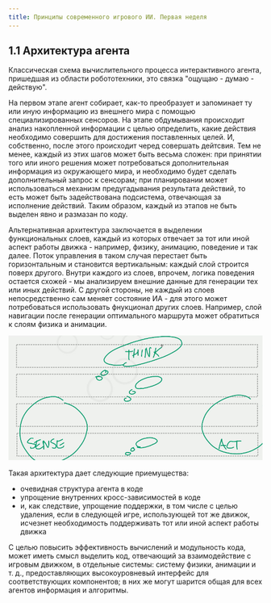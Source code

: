 ```yaml
---
title: Принципы современного игрового ИИ. Первая неделя
---
```


## 1.1 Архитектура агента

Классическая схема вычислительного процесса интерактивного агента, пришедшая из
области робототехники, это связка "ощущаю - думаю - действую".

На первом этапе агент собирает, как-то преобразует и запоминает
ту или иную информацию из внешнего мира с помощью
специализированных сенсоров. На этапе обдумывания происходит анализ
накопленной информации с целью определить, какие действия необходимо совершить
для достижения поставленных целей. И, собственно, после этого происходит черед
совершать дейтсвия. Тем не менее, каждый из этих шагов может быть весьма
сложен: при принятии того или иного решения может потребоваться дополнительная
информация из окружающего мира, и необходимо будет сделать дополнительный
запрос к сенсорам; при планировании может использоваться механизм
предугадывания результата действий, то есть может быть задействована
подсистема, отвечающая за исполнение действий. Таким образом, каждый из этапов
не быть выделен явно и размазан по коду.

Альтернативная архитектура заключается в выделении функциональных слоев, каждый
из которых отвечает за тот или иной аспект работы движка - например, физику,
анимацию, поведение и так далее. Поток управления в таком случая перестает быть
горизонтальным и становится вертикальным: каждый слой строится поверх другого.
Внутри каждого из слоев, впрочем, логика поведения остается схожей - мы
анализируем внешние данные для генерации тех или иных действий. С другой
стороны, не каждый из слоев непосредственно сам меняет состояние ИА - для этого
может потребоваться использовать фнукционал других слоев. Например, слой
навигации после генерации оптимального маршрута может обратиться к слоям физика
и анимации.

![](/images/the-principles-of-modern-game-ai/1/1-layers.jpg)

Такая
архитектура дает следующие приемущества:

- очевидная структура агента в коде
- упрощение внутренних кросс-зависимостей в коде
- и, как следствие, упрощение поддержки, в том числе с целью удаления, если
  в следующей игре, использующей тот же движок, исчезнет необходимость
  поддерживать тот или иной аспект работы движка

С целью повысить эффективность вычислений и модульность кода, может иметь смысл
выделить код, отвечающий за взаимодействие с игровым движком, в отдельные
системы: систему физики, анимации и т. д., предоставляющих высокоуровневый
интерфейс для соответствующих компонентов;
в них же могут шарится общая для всех агентов информация и алгоритмы.
